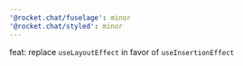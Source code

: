 ```yaml
---
'@rocket.chat/fuselage': minor
'@rocket.chat/styled': minor
---
```


feat: replace `useLayoutEffect` in favor of `useInsertionEffect`
